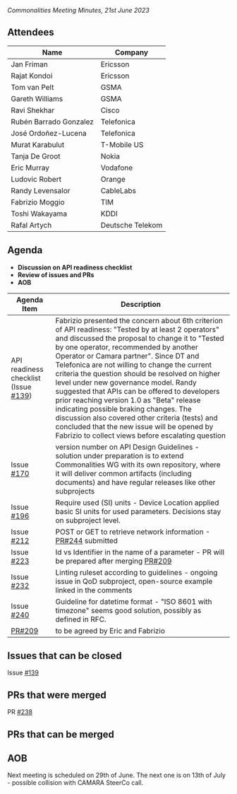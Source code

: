 *Commonalities Meeting Minutes, 21st June 2023*

## Attendees

| Name | Company |
| ---- | ------- |
|Jan Friman |	Ericsson|
|Rajat Kondoi |	Ericsson|
|Tom van Pelt|GSMA |
|Gareth Williams |GSMA|
|Ravi Shekhar| Cisco|
|Rubén Barrado Gonzalez| Telefonica|
|José Ordoñez-Lucena| Telefonica|
|Murat Karabulut |T-Mobile US|
|Tanja De Groot| Nokia|
|Eric Murray |	Vodafone|
|Ludovic Robert|Orange | 
|Randy Levensalor| CableLabs  |
|Fabrizio Moggio | TIM |
|Toshi Wakayama| KDDI |
|Rafal Artych | Deutsche Telekom | 



## Agenda

* **Discussion on API readiness checklist**
* **Review of issues and PRs**
* **AOB**


| Agenda Item | Description |
| ----------- | ----------- |
|API readiness checklist (Issue [#139](https://github.com/camaraproject/WorkingGroups/issues/139))|Fabrizio presented the concern about 6th criterion of API readiness: "Tested by at least 2 operators" and discussed the proposal to change it to "Tested by one operator, recommended by another Operator or Camara partner". Since DT and Telefonica are not willing to change the current criteria the question should be resolved on higher level under new governance model. Randy suggested that APIs can be offered to developers prior reaching version 1.0 as "Beta" release indicating possible braking changes. The discussion also covered other criteria (tests) and concluded that the new issue will be opened by Fabrizio to collect views before escalating question| |
|Issue [#170](https://github.com/camaraproject/WorkingGroups/issues/170) | version number on API Design Guidelines - solution under preparation is to extend Commonalities WG with its own repository, where it will deliver common artifacts (including documents) and have regular releases like other subprojects|
| Issue [#196](https://github.com/camaraproject/WorkingGroups/issues/196) | Require used (SI) units - Device Location applied basic SI units for used parameters. Decisions stay on subproject level.|
| Issue [#212](https://github.com/camaraproject/WorkingGroups/issues/212) | POST or GET to retrieve network information -[PR#244](https://github.com/camaraproject/WorkingGroups/pull/244) submitted |
| Issue [#223](https://github.com/camaraproject/WorkingGroups/issues/223) |Id vs Identifier in the name of a parameter - PR will be prepared after merging [PR#209](https://github.com/camaraproject/WorkingGroups/pull/209)  |
| Issue [#232](https://github.com/camaraproject/WorkingGroups/issues/232)| Linting ruleset according to guidelines - ongoing issue in QoD subproject, open-source example linked in the comments |
| Issue [#240](https://github.com/camaraproject/WorkingGroups/issues/240)| Guideline for datetime format - "ISO 8601 with timezone" seems good solution, possibly as defined in RFC.
|[PR#209](https://github.com/camaraproject/WorkingGroups/pull/209) | to be agreed by Eric and Fabrizio | 



## Issues that can be closed
Issue [#139](https://github.com/camaraproject/WorkingGroups/issues/139)


## PRs that were merged
PR [#238](https://github.com/camaraproject/WorkingGroups/pull/283) 

## PRs that can be merged
 

## AOB

Next meeting is scheduled on 29th of June.
The next one is on 13th of July - possible collision with CAMARA SteerCo call.

